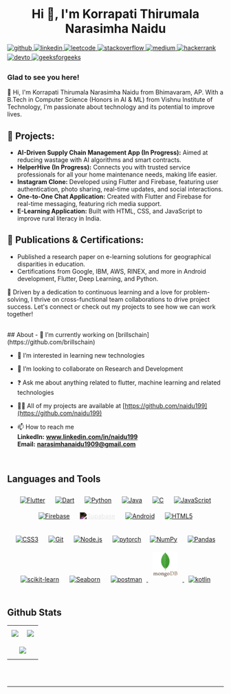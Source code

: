 <h1 align="center">Hi 👋, I'm Korrapati Thirumala Narasimha Naidu</h1>

<a href="https://github.com/naidu199" target="_blank">
  <img src="https://img.shields.io/badge/github-%2324292e.svg?&style=for-the-badge&logo=github&logoColor=white" alt="github" style="margin-bottom: 5px;" />
</a>
<a href="https://linkedin.com/in/naidu199" target="_blank">
  <img src="https://img.shields.io/badge/linkedin-%231E77B5.svg?&style=for-the-badge&logo=linkedin&logoColor=white" alt="linkedin" style="margin-bottom: 5px;" />
</a>
<a href="https://leetcode.com/naidu199" target="_blank">
  <img src="https://img.shields.io/badge/leetcode-%23FFA116.svg?&style=for-the-badge&logo=leetcode&logoColor=white" alt="leetcode" style="margin-bottom: 5px;" />
</a>
<a href="https://stackoverflow.com/users/25124707" target="_blank">
  <img src="https://img.shields.io/badge/stackoverflow-%23F28032.svg?&style=for-the-badge&logo=stackoverflow&logoColor=white" alt="stackoverflow" style="margin-bottom: 5px;" />
</a>
<a href="https://medium.com/@naidu199" target="_blank">
  <img src="https://img.shields.io/badge/medium-%23292929.svg?&style=for-the-badge&logo=medium&logoColor=white" alt="medium" style="margin-bottom: 5px;" />
</a>
<a href="https://www.hackerrank.com/narasimhanaidu13" target="_blank">
  <img src="https://img.shields.io/badge/hackerrank-%232EC866.svg?&style=for-the-badge&logo=hackerrank&logoColor=white" alt="hackerrank" style="margin-bottom: 5px;" />
</a>
<a href="https://dev.to/naidu199" target="_blank">
  <img src="https://img.shields.io/badge/dev.to-%2308090A.svg?&style=for-the-badge&logo=dev.to&logoColor=white" alt="devto" style="margin-bottom: 5px;" />
</a>
<a href="https://auth.geeksforgeeks.org/user/narasimhankbj3" target="_blank">
  <img src="https://img.shields.io/badge/geeksforgeeks-%2300C853.svg?&style=for-the-badge&logo=geeksforgeeks&logoColor=white" alt="geeksforgeeks" style="margin-bottom: 5px;" />
</a>
  
<br/>

### Glad to see you here!  
👋 Hi, I'm Korrapati Thirumala Narasimha Naidu from Bhimavaram, AP. With a B.Tech in Computer Science (Honors in AI & ML) from Vishnu Institute of Technology, I'm passionate about technology and its potential to improve lives.
  
## 🚀 Projects:

- **AI-Driven Supply Chain Management App (In Progress):** Aimed at reducing wastage with AI algorithms and smart contracts.
- **HelperHive (In Progress):** Connects you with trusted service professionals for all your home maintenance needs, making life easier.
- **Instagram Clone:** Developed using Flutter and Firebase, featuring user authentication, photo sharing, real-time updates, and social interactions.
- **One-to-One Chat Application:** Created with Flutter and Firebase for real-time messaging, featuring rich media support.
- **E-Learning Application:** Built with HTML, CSS, and JavaScript to improve rural literacy in India.


## 📜 Publications & Certifications:

- Published a research paper on e-learning solutions for geographical disparities in education.
- Certifications from Google, IBM, AWS, RINEX, and more in Android development, Flutter, Deep Learning, and Python.

🎯 Driven by a dedication to continuous learning and a love for problem-solving, I thrive on cross-functional team collaborations to drive project success. Let's connect or check out my projects to see how we can work together!


<br/>  
## About   
- 🔭 I’m currently working on [brillschain](https://github.com/brillschain)  
  

- 👀 I’m interested in learning new technologies

 - 💞️ I’m looking to collaborate on Research and Development  
  
- ❓ Ask me about anything related to flutter, machine learning and related technologies

-  👨‍💻 All of my projects are available at [https://github.com/naidu199](https://github.com/naidu199)

- 📫 How to reach me <br>
      **LinkedIn:** **www.linkedin.com/in/naidu199** <br>
      **Email:** **narasimhanaidu1909@gmail.com**
      
  
  

<br/>  


## Languages and Tools  
<div align="center">  
  <a href="https://flutter.dev/" target="_blank"><img style="margin: 10px" src="https://profilinator.rishav.dev/skills-assets/flutterio-icon.svg" alt="Flutter" height="60" /></a>  
  <a href="https://dart.dev/" target="_blank"><img style="margin: 10px" src="https://profilinator.rishav.dev/skills-assets/dartlang-icon.svg" alt="Dart" height="60" /></a>  
  <a href="https://www.python.org/" target="_blank"><img style="margin: 10px" src="https://profilinator.rishav.dev/skills-assets/python-original.svg" alt="Python" height="60" /></a>  
  <a href="https://www.java.com/" target="_blank"><img style="margin: 10px" src="https://profilinator.rishav.dev/skills-assets/java-original-wordmark.svg" alt="Java" height="60" /></a>  
  <a href="https://www.cprogramming.com/" target="_blank"><img style="margin: 10px" src="https://profilinator.rishav.dev/skills-assets/c-original.svg" alt="C" height="60" /></a>  
  <a href="https://www.javascript.com/" target="_blank"><img style="margin: 10px" src="https://profilinator.rishav.dev/skills-assets/javascript-original.svg" alt="JavaScript" height="60" /></a>  
  <a href="https://firebase.google.com/" target="_blank"><img style="margin: 10px" src="https://profilinator.rishav.dev/skills-assets/firebase.png" alt="Firebase" height="60" /></a>
  <a href="https://www.supabase.io/" target="_blank"><img style="margin: 10px; filter: invert(100%);" src="https://www.vectorlogo.zone/logos/supabase/supabase-icon.svg" alt="Supabase" height="60" /></a>
  <a href="https://www.android.com/intl/en_in/" target="_blank"><img style="margin: 10px" src="https://profilinator.rishav.dev/skills-assets/android-original-wordmark.svg" alt="Android" height="60" /></a> 
  <a href="https://en.wikipedia.org/wiki/HTML5" target="_blank"><img style="margin: 10px" src="https://profilinator.rishav.dev/skills-assets/html5-original-wordmark.svg" alt="HTML5" height="60" /></a>  
</div>  
<br>
<div align="center">  
  <a href="https://www.w3schools.com/css/" target="_blank"><img style="margin: 10px" src="https://profilinator.rishav.dev/skills-assets/css3-original-wordmark.svg" alt="CSS3" height="60" /></a>  
  <a href="https://github.com/" target="_blank"><img style="margin: 10px" src="https://profilinator.rishav.dev/skills-assets/git-scm-icon.svg" alt="Git" height="60" /></a>   
  <a href="https://nodejs.org/" target="_blank"><img style="margin: 10px" src="https://profilinator.rishav.dev/skills-assets/nodejs-original-wordmark.svg" alt="Node.js" height="60" /></a>  
  <a href="https://pytorch.org/" target="_blank"><img style="margin: 10px" src="https://profilinator.rishav.dev/skills-assets/pytorch-icon.svg" alt="pytorch" height="60"
<a href="https://numpy.org/" target="_blank"><img style="margin: 10px" src="https://www.svgrepo.com/show/354127/numpy.svg" alt="NumPy" height="60" /></a>  
  <a href="https://pandas.pydata.org/" target="_blank"><img style="margin: 10px" src="https://cdn.worldvectorlogo.com/logos/pandas.svg" alt="Pandas" height="60" /></a>  
  <a href="https://scikit-learn.org/" target="_blank"><img style="margin: 10px" src="https://icon.icepanel.io/Technology/svg/scikit-learn.svg" alt="scikit-learn" height="60" /></a>
<a href="https://www.seaborn.pydata.org/" target="_blank"><img style="margin: 10px" src="https://seaborn.pydata.org/_images/logo-mark-lightbg.svg" alt="Seaborn" height="60" /></a>
<!--    <a href="https://expressjs.com/" target="_blank"><img style="margin: 10px" src="https://github.com/naidu199/naidu199/assets/141550407/e7ffb86f-9243-4e6a-8239-645bbdfb3294" height="60" /></a> -->
 <a href="https://postman.com" target="_blank" rel="noreferrer"> <img style="margin: 10px" src="https://www.vectorlogo.zone/logos/getpostman/getpostman-icon.svg" alt="postman" height="60"/> </a>
 <a href="https://www.mongodb.com/" target="_blank" rel="noreferrer"> <img style="margin: 10px" src="https://raw.githubusercontent.com/devicons/devicon/master/icons/mongodb/mongodb-original-wordmark.svg" alt="mongodb"  height="60"/> </a>   
  <a href="https://kotlinlang.org" target="_blank" rel="noreferrer"> <img style="margin: 10px" src="https://www.vectorlogo.zone/logos/kotlinlang/kotlinlang-icon.svg" alt="kotlin" height="50"/> </a>
  </div>

<br/>  


## Github Stats  

<table style="width: 100%; border-collapse: collapse;">
  <tr>
    <td style="text-align: center; padding: 10px;">
      <img src="https://github-readme-stats.vercel.app/api?username=naidu199&show_icons=true&count_private=true&hide_border=true" style="height: 200px;" />
    </td>
    <td style="text-align: center; padding: 10px;">
      <img src="https://github-readme-stats.vercel.app/api/top-langs/?username=naidu199&hide_border=true&layout=compact" style="height: 200px;" />
    </td>
    
  </tr>
  <tr>
    <td colspan="2" style="text-align: center; padding: 10px;">
      <img src="https://github-readme-streak-stats.herokuapp.com/?user=naidu199&hide_border=true" style="height: 200px;" />
    </td>
  </tr>
</table>


  

<br/>  



<br />

----

